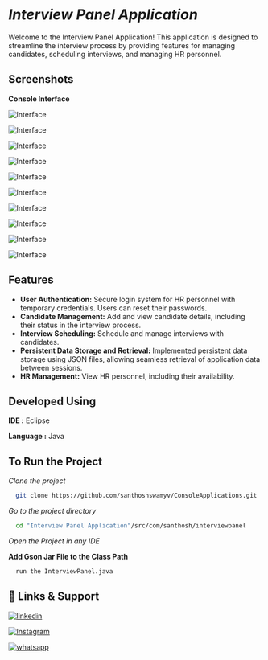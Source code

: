 # *Interview Panel Application*

Welcome to the Interview Panel Application! This application is designed to streamline the interview process by providing features for managing candidates, scheduling interviews, and managing HR personnel.



## Screenshots

**Console Interface**

![Interface](Screenshots/IP-1.png)

![Interface](Screenshots/IP-2.png)

![Interface](Screenshots/IP-3.png)

![Interface](Screenshots/IP-4.png)

![Interface](Screenshots/IP-5.png)

![Interface](Screenshots/IP-6.png)

![Interface](Screenshots/IP-7.png)

![Interface](Screenshots/IP-8.png)

![Interface](Screenshots/IP-9.png)

![Interface](Screenshots/IP-10.png)

## Features

- **User Authentication:** Secure login system for HR personnel with temporary credentials. Users can reset their passwords.
- **Candidate Management:** Add and view candidate details, including their status in the interview process.
- **Interview Scheduling:** Schedule and manage interviews with candidates.
- **Persistent Data Storage and Retrieval:** Implemented persistent data storage using JSON files, allowing seamless retrieval of application data between sessions.
- **HR Management:** View HR personnel, including their availability.


## Developed Using

**IDE :** Eclipse

**Language :** Java 



## To Run the Project

*Clone the project*

```bash
  git clone https://github.com/santhoshswamyv/ConsoleApplications.git
```

*Go to the project directory*

```bash
  cd "Interview Panel Application"/src/com/santhosh/interviewpanel
```
*Open the Project in any IDE*

**Add Gson Jar File to the Class Path**

```bash
  run the InterviewPanel.java
```


## 🔗 Links & Support

[![linkedin](https://img.shields.io/badge/linkedin-0A66C2?style=for-the-badge&logo=linkedin&logoColor=white)](https://www.linkedin.com/in/santhosh-swamy-v-22ab6b234)

[![Instagram](https://img.shields.io/badge/Instagram-E4405F?style=for-the-badge&logo=instagram&logoColor=white)](https://instagram.com/sd._.sandy?igshid=MzRlODBiNWFlZA==)

[![whatsapp](https://img.shields.io/badge/WhatsApp-25D366?style=for-the-badge&logo=whatsapp&logoColor=white)](https://wa.me/+918754120190)
